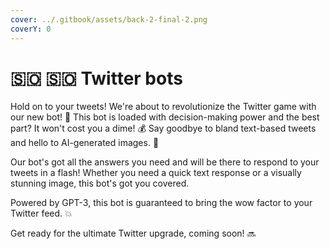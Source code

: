 ```yaml
---
cover: ../.gitbook/assets/back-2-final-2.png
coverY: 0
---
```


# 🇸🇴 🇸🇴 Twitter bots

Hold on to your tweets! We're about to revolutionize the Twitter game with our new bot! 🤖 This bot is loaded with decision-making power and the best part? It won't cost you a dime! 💰 Say goodbye to bland text-based tweets and hello to AI-generated images. 🚀

Our bot's got all the answers you need and will be there to respond to your tweets in a flash! Whether you need a quick text response or a visually stunning image, this bot's got you covered.

Powered by GPT-3, this bot is guaranteed to bring the wow factor to your Twitter feed. 💥

Get ready for the ultimate Twitter upgrade, coming soon! 🔜
